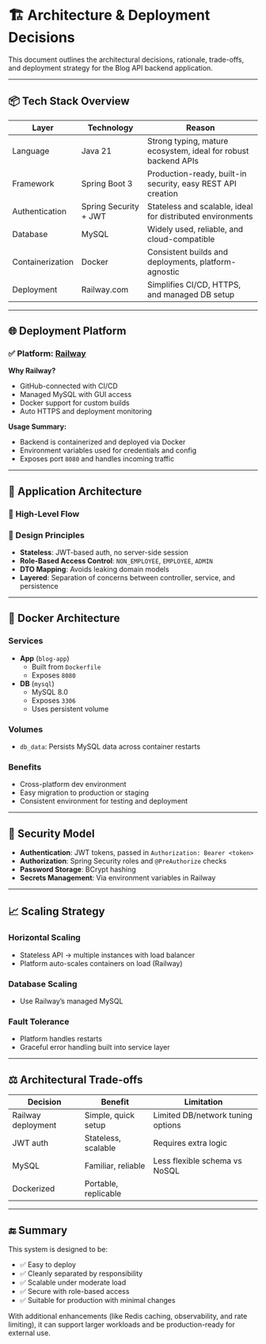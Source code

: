 # 🏗️ Architecture & Deployment Decisions

This document outlines the architectural decisions, rationale, trade-offs, and deployment strategy for the Blog API backend application.

---

## 📦 Tech Stack Overview

| Layer         | Technology            | Reason                                                                 |
|---------------|------------------------|------------------------------------------------------------------------|
| Language      | Java 21                | Strong typing, mature ecosystem, ideal for robust backend APIs        |
| Framework     | Spring Boot 3          | Production-ready, built-in security, easy REST API creation           |
| Authentication| Spring Security + JWT | Stateless and scalable, ideal for distributed environments            |
| Database      | MySQL                  | Widely used, reliable, and cloud-compatible                           |
| Containerization | Docker              | Consistent builds and deployments, platform-agnostic                  |
| Deployment    | Railway.com            | Simplifies CI/CD, HTTPS, and managed DB setup                         |

---

## 🌐 Deployment Platform

### ✅ Platform: [Railway](https://blog-api-prod.up.railway.app/)

**Why Railway?**
- GitHub-connected with CI/CD
- Managed MySQL with GUI access
- Docker support for custom builds
- Auto HTTPS and deployment monitoring

**Usage Summary:**
- Backend is containerized and deployed via Docker
- Environment variables used for credentials and config
- Exposes port `8080` and handles incoming traffic

---

## 🧱 Application Architecture

### 🔹 High-Level Flow


### 🔹 Design Principles
- **Stateless**: JWT-based auth, no server-side session
- **Role-Based Access Control**: `NON_EMPLOYEE`, `EMPLOYEE`, `ADMIN`
- **DTO Mapping**: Avoids leaking domain models
- **Layered**: Separation of concerns between controller, service, and persistence

---

## 🐳 Docker Architecture

### Services

- **App** (`blog-app`)
   - Built from `Dockerfile`
   - Exposes `8080`
- **DB** (`mysql`)
   - MySQL 8.0
   - Exposes `3306`
   - Uses persistent volume

### Volumes

- `db_data`: Persists MySQL data across container restarts

### Benefits

- Cross-platform dev environment
- Easy migration to production or staging
- Consistent environment for testing and deployment

---

## 🔐 Security Model

- **Authentication**: JWT tokens, passed in `Authorization: Bearer <token>`
- **Authorization**: Spring Security roles and `@PreAuthorize` checks
- **Password Storage**: BCrypt hashing
- **Secrets Management**: Via environment variables in Railway

---

## 📈 Scaling Strategy

### Horizontal Scaling

- Stateless API → multiple instances with load balancer
- Platform auto-scales containers on load (Railway)

### Database Scaling

- Use Railway’s managed MySQL

### Fault Tolerance

- Platform handles restarts
- Graceful error handling built into service layer

---

## ⚖️ Architectural Trade-offs

| Decision           | Benefit                          | Limitation                        |
|--------------------|----------------------------------|-----------------------------------|
| Railway deployment | Simple, quick setup              | Limited DB/network tuning options |
| JWT auth           | Stateless, scalable              | Requires extra logic              |
| MySQL              | Familiar, reliable               | Less flexible schema vs NoSQL     |
| Dockerized         | Portable, replicable             |                                   |

---

## 🔚 Summary

This system is designed to be:

- ✅ Easy to deploy
- ✅ Cleanly separated by responsibility
- ✅ Scalable under moderate load
- ✅ Secure with role-based access
- ✅ Suitable for production with minimal changes

With additional enhancements (like Redis caching, observability, and rate limiting), it can support larger workloads and be production-ready for external use.

